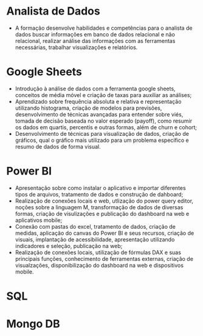 # Analista de Dados
- A formação desenvolve habilidades e competências para o analista de dados buscar informações em banco de dados relacional e não relacional, realizar análise das informações com as ferramentas necessárias, trabalhar visualizações e relatórios. 

# Google Sheets 
- Introdução à análise de dados com a ferramenta google sheets, conceitos de média móvel e criação de taxas para auxiliar as análises;
- Aprendizado sobre frequência absoluta e relativa e representação utilizando histograma, criação de modelos para previsões, desenvolvimento de técnicas avançadas para entender sobre viés, tomada de decisão baseada no valor esperado (payoff), como resumir os dados em quartis, percentis e outras formas, além de churn e cohort;
- Desenvolvimento de técnicas para visualização de dados, criação de gráficos, qual o gráfico mais utilizado para um problema específico e resumo de dados de forma visual. 

# Power BI 
- Apresentação sobre como instalar o aplicativo e importar diferentes tipos de arquivos, tratamento de dados e construção de dahboard;
- Realização de conexões locais e web, utlização do power query editor, noções sobre a linguagem M, transformação de dados de diversas formas, criação de visulizações e publicação do dashboard na web e aplicativos mobile;
- Conexão com pastas do excel, tratamento de dados, criação de medidas, aplicação do canvas do Power BI e seus recursos, criação de visuais, implantação de acessibilidade, apresentação utilizando indicadores e seleção, publicação na web;
- Realização de conexões locais, utilização de fórmulas DAX e suas principais funções, conhecimento de ferramentas externas, criação de visualzações, disponibilização do dashboard na web e dispositivos mobile. 

# SQL 

# Mongo DB 
